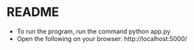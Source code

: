 # README
- To run the program, run the command python app.py
- Open the following on your browser: http://localhost:5000/
